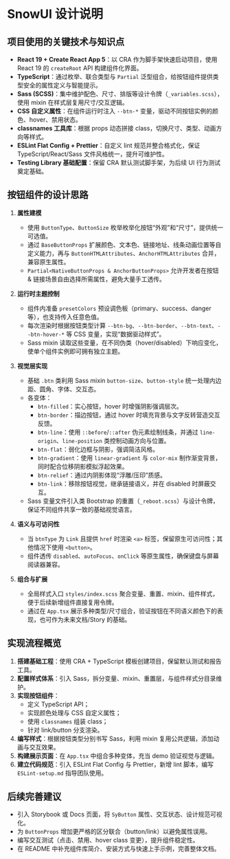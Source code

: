 # SnowUI 设计说明

## 项目使用的关键技术与知识点

- **React 19 + Create React App 5**：以 CRA 作为脚手架快速启动项目，使用 React 19 的 `createRoot` API 构建组件化界面。
- **TypeScript**：通过枚举、联合类型与 `Partial` 泛型组合，给按钮组件提供类型安全的属性定义与智能提示。
- **Sass (SCSS)**：集中维护配色、尺寸、排版等设计令牌（`_variables.scss`），使用 mixin 在样式层复用尺寸/交互逻辑。
- **CSS 自定义属性**：在组件运行时注入 `--btn-*` 变量，驱动不同按钮实例的颜色、hover、禁用状态。
- **classnames 工具库**：根据 props 动态拼接 class，切换尺寸、类型、动画方向等样式。
- **ESLint Flat Config + Prettier**：自定义 lint 规范并整合格式化，保证 TypeScript/React/Sass 文件风格统一，提升可维护性。
- **Testing Library 基础配置**：保留 CRA 默认测试脚手架，为后续 UI 行为测试奠定基础。

## 按钮组件的设计思路

1. **属性建模**
   - 使用 `ButtonType`、`ButtonSize` 枚举枚举化按钮“外观”和“尺寸”，提供统一可选值。
   - 通过 `BaseButtonProps` 扩展颜色、文本色、链接地址、线条动画位置等自定义能力，再与 `ButtonHTMLAttributes`、`AnchorHTMLAttributes` 合并，兼容原生属性。
   - `Partial<NativeButtonProps & AnchorButtonProps>` 允许开发者在按钮 & 链接场景自由选择所需属性，避免大量手工透传。

2. **运行时主题控制**
   - 组件内准备 `presetColors` 预设调色板（primary、success、danger 等），也支持传入任意色值。
   - 每次渲染时根据按钮类型计算 `--btn-bg`、`--btn-border`、`--btn-text`、`--btn-hover-*` 等 CSS 变量，实现“数据驱动样式”。
   - Sass mixin 读取这些变量，在不同伪类（hover/disabled）下响应变化，使单个组件实例即可拥有独立主题。

3. **视觉层实现**
   - 基础 `.btn` 类利用 Sass mixin `button-size`、`button-style` 统一处理内边距、圆角、字体、交互态。
   - 各变体：
     - `btn-filled`：实心按钮，hover 时增强阴影强调层次。
     - `btn-border`：描边按钮，通过 hover 时填充背景与文字反转营造交互反馈。
     - `btn-line`：使用 `::before`/`::after` 伪元素绘制线条，并通过 `line-origin`、`line-position` 类控制动画方向与位置。
     - `btn-flat`：弱化边框与阴影，强调简洁风格。
     - `btn-gradient`：使用 `linear-gradient` 与 `color-mix` 制作渐变背景，同时配合位移阴影模拟浮起效果。
     - `btn-relief`：通过内阴影体现“浮雕/压印”质感。
     - `btn-link`：移除按钮视觉，继承链接语义，并在 disabled 时屏蔽交互。
   - Sass 变量文件引入类 Bootstrap 的重置（`_reboot.scss`）与设计令牌，保证不同组件共享一致的基础视觉语言。

4. **语义与可访问性**
   - 当 `btnType` 为 `Link` 且提供 `href` 时渲染 `<a>` 标签，保留原生可访问性；其他情况下使用 `<button>`。
   - 组件透传 `disabled`、`autoFocus`、`onClick` 等原生属性，确保键盘与屏幕阅读器兼容。

5. **组合与扩展**
   - 全局样式入口 `styles/index.scss` 聚合变量、重置、mixin、组件样式，便于后续新增组件直接复用令牌。
   - 通过在 `App.tsx` 展示多种类型/尺寸组合，验证按钮在不同语义颜色下的表现，也可作为未来文档/Story 的基础。

## 实现流程概览

1. **搭建基础工程**：使用 CRA + TypeScript 模板创建项目，保留默认测试和报告工具。
2. **配置样式体系**：引入 Sass，拆分变量、mixin、重置层，与组件样式分目录维护。
3. **实现按钮组件**：
   - 定义 TypeScript API；
   - 实现颜色处理与 CSS 自定义属性；
   - 使用 `classnames` 组装 class；
   - 针对 link/button 分支渲染。
4. **编写样式**：根据按钮类型分别书写 Sass，利用 mixin 复用公共逻辑，添加动画与交互效果。
5. **构建展示页面**：在 `App.tsx` 中组合多种变体，充当 demo 验证视觉与逻辑。
6. **建立代码规范**：引入 ESLint Flat Config 与 Prettier，新增 lint 脚本，编写 `ESLint-setup.md` 指导团队使用。

## 后续完善建议

- 引入 Storybook 或 Docs 页面，将 `SyButton` 属性、交互状态、设计规范可视化。
- 为 `ButtonProps` 增加更严格的区分联合（button/link）以避免属性误用。
- 编写交互测试（点击、禁用、hover class 变更），提升组件稳定性。
- 在 README 中补充组件库简介、安装方式与快速上手示例，完善整体文档。

